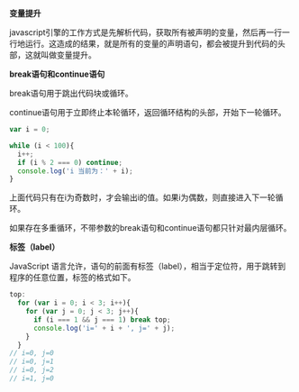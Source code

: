 <!--
 * @Author: hejianfang
 * @Email: hejianfang@meishubao.com
 * @Date: 2021-08-17 18:04:08
 * @LastEditors: hejianfang
 * @LastEditTime: 2021-08-17 18:04:26
 * @Description: 
-->
**变量提升**

javascript引擎的工作方式是先解析代码，获取所有被声明的变量，然后再一行一行地运行。这造成的结果，就是所有的变量的声明语句，都会被提升到代码的头部，这就叫做变量提升。

**break语句和continue语句**

break语句用于跳出代码块或循环。

continue语句用于立即终止本轮循环，返回循环结构的头部，开始下一轮循环。

```javascript
var i = 0;

while (i < 100){
  i++;
  if (i % 2 === 0) continue;
  console.log('i 当前为：' + i);
}
```

上面代码只有在i为奇数时，才会输出i的值。如果i为偶数，则直接进入下一轮循环。

如果存在多重循环，不带参数的break语句和continue语句都只针对最内层循环。

**标签（label）**

JavaScript 语言允许，语句的前面有标签（label），相当于定位符，用于跳转到程序的任意位置，标签的格式如下。

```javascript
top:
  for (var i = 0; i < 3; i++){
    for (var j = 0; j < 3; j++){
      if (i === 1 && j === 1) break top;
      console.log('i=' + i + ', j=' + j);
    }
  }
// i=0, j=0
// i=0, j=1
// i=0, j=2
// i=1, j=0
```
